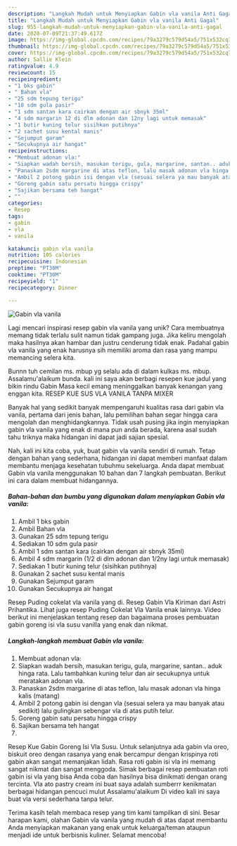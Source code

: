 ```yaml
---
description: "Langkah Mudah untuk Menyiapkan Gabin vla vanila Anti Gagal"
title: "Langkah Mudah untuk Menyiapkan Gabin vla vanila Anti Gagal"
slug: 955-langkah-mudah-untuk-menyiapkan-gabin-vla-vanila-anti-gagal
date: 2020-07-09T21:37:49.617Z
image: https://img-global.cpcdn.com/recipes/79a3279c579d54a5/751x532cq70/gabin-vla-vanila-foto-resep-utama.jpg
thumbnail: https://img-global.cpcdn.com/recipes/79a3279c579d54a5/751x532cq70/gabin-vla-vanila-foto-resep-utama.jpg
cover: https://img-global.cpcdn.com/recipes/79a3279c579d54a5/751x532cq70/gabin-vla-vanila-foto-resep-utama.jpg
author: Sallie Klein
ratingvalue: 4.9
reviewcount: 15
recipeingredient:
- "1 bks gabin"
- " Bahan vla"
- "25 sdm tepung terigu"
- "10 sdm gula pasir"
- "1 sdm santan kara cairkan dengan air sbnyk 35ml"
- "4 sdm margarin 12 di dlm adonan dan 12ny lagi untuk memasak"
- "1 butir kuning telur sisihkan putihnya"
- "2 sachet susu kental manis"
- "Sejumput garam"
- "Secukupnya air hangat"
recipeinstructions:
- "Membuat adonan vla:"
- "Siapkan wadah bersih, masukan terigu, gula, margarine, santan.. aduk hinga rata. Lalu tambahkan kuning telur dan air secukupnya untuk meratakan adonan vla."
- "Panaskan 2sdm margarine di atas teflon, lalu masak adonan vla hinga kalis (matang)"
- "Ambil 2 potong gabin isi dengan vla (sesuai selera ya mau banyak atau sedikit) lalu gulingkan sebengar vla di atas putih telur."
- "Goreng gabin satu persatu hingga crispy"
- "Sajikan bersama teh hangat"
- ""
categories:
- Resep
tags:
- gabin
- vla
- vanila

katakunci: gabin vla vanila 
nutrition: 105 calories
recipecuisine: Indonesian
preptime: "PT30M"
cooktime: "PT30M"
recipeyield: "1"
recipecategory: Dinner

---
```



![Gabin vla vanila](https://img-global.cpcdn.com/recipes/79a3279c579d54a5/751x532cq70/gabin-vla-vanila-foto-resep-utama.jpg)

Lagi mencari inspirasi resep gabin vla vanila yang unik? Cara membuatnya memang tidak terlalu sulit namun tidak gampang juga. Jika keliru mengolah maka hasilnya akan hambar dan justru cenderung tidak enak. Padahal gabin vla vanila yang enak harusnya sih memiliki aroma dan rasa yang mampu memancing selera kita.

Bunnn tuh cemilan ms. mbup yg selalu ada di dalam kulkas ms. mbup. Assalamu&#39;alaikum bunda. kali ini saya akan berbagi resepen kue jadul yang bikin rindu Gabin Masa kecil emang meninggalkan banyak kenangan yang enggan kita. RESEP KUE SUS VLA VANILA TANPA MIXER

Banyak hal yang sedikit banyak mempengaruhi kualitas rasa dari gabin vla vanila, pertama dari jenis bahan, lalu pemilihan bahan segar hingga cara mengolah dan menghidangkannya. Tidak usah pusing jika ingin menyiapkan gabin vla vanila yang enak di mana pun anda berada, karena asal sudah tahu triknya maka hidangan ini dapat jadi sajian spesial.


Nah, kali ini kita coba, yuk, buat gabin vla vanila sendiri di rumah. Tetap dengan bahan yang sederhana, hidangan ini dapat memberi manfaat dalam membantu menjaga kesehatan tubuhmu sekeluarga. Anda dapat membuat Gabin vla vanila menggunakan 10 bahan dan 7 langkah pembuatan. Berikut ini cara dalam membuat hidangannya.

<!--inarticleads1-->

##### Bahan-bahan dan bumbu yang digunakan dalam menyiapkan Gabin vla vanila:

1. Ambil 1 bks gabin
1. Ambil  Bahan vla
1. Gunakan 25 sdm tepung terigu
1. Sediakan 10 sdm gula pasir
1. Ambil 1 sdm santan kara (cairkan dengan air sbnyk 35ml)
1. Ambil 4 sdm margarin (1/2 di dlm adonan dan 1/2ny lagi untuk memasak)
1. Sediakan 1 butir kuning telur (sisihkan putihnya)
1. Gunakan 2 sachet susu kental manis
1. Gunakan Sejumput garam
1. Gunakan Secukupnya air hangat


Resep Puding cokelat vla vanila yang di. Resep Gabin Vla Kiriman dari Astri Prihantika. Lihat juga resep Puding Cokelat Vla Vanila enak lainnya. Video berikut ini menjelaskan tentang resep dan bagaimana proses pembuatan gabin goreng isi vla susu vanilla yang enak dan nikmat. 

<!--inarticleads2-->

##### Langkah-langkah membuat Gabin vla vanila:

1. Membuat adonan vla:
1. Siapkan wadah bersih, masukan terigu, gula, margarine, santan.. aduk hinga rata. Lalu tambahkan kuning telur dan air secukupnya untuk meratakan adonan vla.
1. Panaskan 2sdm margarine di atas teflon, lalu masak adonan vla hinga kalis (matang)
1. Ambil 2 potong gabin isi dengan vla (sesuai selera ya mau banyak atau sedikit) lalu gulingkan sebengar vla di atas putih telur.
1. Goreng gabin satu persatu hingga crispy
1. Sajikan bersama teh hangat
1. 


Resep Kue Gabin Goreng Isi Vla Susu. Untuk selanjutnya ada gabin vla oreo, biskuit oreo dengan rasanya yang enak bercampur dengan krispinya roti gabin akan sangat memanjakan lidah. Rasa roti gabin isi vla ini memang sangat nikmat dan sangat menggoda. Simak berbagai resep pembuatan roti gabin isi vla yang bisa Anda coba dan hasilnya bisa dinikmati dengan orang tercinta. Vla ato pastry cream ini buat saya adalah sumberrr kenikmatan berbagai hidangan pencuci mulut Assalamu&#39;alaikum Di video kali ini saya buat vla versi sederhana tanpa telur. 

Terima kasih telah membaca resep yang tim kami tampilkan di sini. Besar harapan kami, olahan Gabin vla vanila yang mudah di atas dapat membantu Anda menyiapkan makanan yang enak untuk keluarga/teman ataupun menjadi ide untuk berbisnis kuliner. Selamat mencoba!

